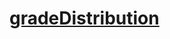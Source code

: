 # [gradeDistribution](https://app.codesignal.com/arcade/db/always-leave-table-in-order/jxvpRwWSTtmQne5XN/)
